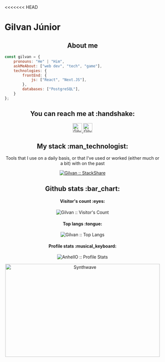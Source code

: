 <<<<<<< HEAD
# Gilvan Júnior

<h2 align="center">About me</h2>

```javascript
const gilvan = {
    pronouns: "He" | "Him",
    askMeAbout: ["web dev", "tech", "game"],
    technologies: {
        frontEnd: {
            js: ["React", "Next.JS"],
        },
        databases: ["PostgreSQL"],
    }
};
```

<h2 align="center">You can reach me at :handshake:</h2>

<p align="center">
  <!-- <a href="https://dev.to/">
    <img src="https://d2fltix0v2e0sb.cloudfront.net/dev-badge.svg" alt="Gilvan Araújo's DEV Profile" height="30" width="30">
  </a> -->

  <a href="https://www.linkedin.com/in/gilvan-araujo-jr/">
    <img src="https://www.vectorlogo.zone/logos/linkedin/linkedin-icon.svg" alt="Gilvan Araújo's LinkedIn Profile" height="30" width="30">
  </a>

  <!-- <a href="https://stackoverflow.com/users/">
    <img src="https://www.vectorlogo.zone/logos/stackoverflow/stackoverflow-icon.svg" alt="Gilvan Araújo's Stack Overflow Profile" height="30" width="30">
  </a> -->

  <!-- <a href="https://stackexchange.com/users/">
    <img src="https://www.vectorlogo.zone/logos/stackexchange/stackexchange-icon.svg" alt="Gilvan Araújo's Stack Exchange Profile" height="30" width="30">
  </a> -->

  <a href="https://stackshare.io/gilvan-araujo/">
    <img src="https://cdn.worldvectorlogo.com/logos/stackshare.svg" alt="Gilvan Araújo's StackShare Profile" height="30" width="30">
  </a>
  
  <!-- <a href="https://gitlab.com/">
    <img src="https://www.vectorlogo.zone/logos/gitlab/gitlab-icon.svg" alt="Gilvan Araújo's GitLab Profile" height="30" width="30">
  </a> -->
  
  <!-- <a href="https://medium.com/">
    <img src="https://www.vectorlogo.zone/logos/medium/medium-tile.svg" alt="Gilvan Araújo's Medium Profile" height="30" width="30">
  </a> -->
  
  <!-- <a href="https://www.youtube.com/">
    <img src="https://www.vectorlogo.zone/logos/youtube/youtube-icon.svg" alt="Gilvan Araújo's YouTube Channel" height="30" width="30">
  </a> -->
</p>

<h2 align="center">My stack :man_technologist:</h2>

<p align="center">Tools that I use on a daily basis, or that I've used or worked (either much or a bit) with on the past</p>
<p align="center">
  <a href="https://stackshare.io/gilvan-araujo/my-stack">
    <img src="http://img.shields.io/badge/tech-stack-0690fa.svg?style=for-the-badge" alt="Gilvan :: StackShare" />
  </a>
</p>


<h2 align="center">Github stats :bar_chart:</h2>

<h4 align="center">Visitor's count :eyes:</h4>

<p align="center"><img src="https://profile-counter.glitch.me/{gilvan-araujo}/count.svg" alt="Gilvan :: Visitor's Count" /></p>

<h4 align="center">Top langs :tongue:</h4>

<p align="center"><img src="https://github-readme-stats.vercel.app/api/top-langs/?username=gilvan-araujo&langs_count=10&theme=tokyonight&layout=compact" alt="Gilvan :: Top Langs" /></p>

<h4 align="center">Profile stats :musical_keyboard:</h4>

<p align="center"><img src="https://github-readme-stats.vercel.app/api?username=gilvan-araujo&show_icons=true&theme=synthwave" alt="AnhellO :: Profile Stats" /></p>

<p align="center"><img src="https://thumbs.gfycat.com/GoodnaturedFondGaur-size_restricted.gif" alt="Synthwave" height="300" width="500"></p>
